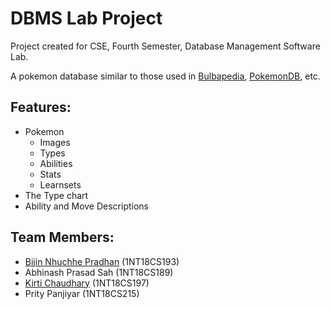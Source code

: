 # DBMS Lab Project

Project created for CSE, Fourth Semester, Database Management Software Lab.

A pokemon database similar to those used in [Bulbapedia](https://bulbapedia.bulbagarden.net/wiki/Main_Page), [PokemonDB](pokemondb.net), etc.

## Features:
- Pokemon
  - Images
  - Types
  - Abilities
  - Stats
  - Learnsets
- The Type chart
- Ability and Move Descriptions

## Team Members:
- [Bijin Nhuchhe Pradhan](github.com/bijmuj) (1NT18CS193)
- Abhinash Prasad Sah (1NT18CS189)
- [Kirti Chaudhary](github.com/kirti-77) (1NT18CS197)
- Prity Panjiyar (1NT18CS215)